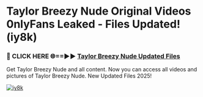 # Taylor Breezy Nude Original Videos 0nlyFans Leaked - Files Updated! (iy8k)

<h3>🔴 CLICK HERE 🌐==►► <a href="https://tinyurl.com/yrmya6cz" rel="nofollow">Taylor Breezy Nude Updated Files</a></h3>

Get Taylor Breezy Nude and all content. Now you can access all videos and pictures of Taylor Breezy Nude. New Updated Files 2025!

[![iy8k](https://i.imgur.com/FMdXYCs.gif)](https://tinyurl.com/yrmya6cz)
